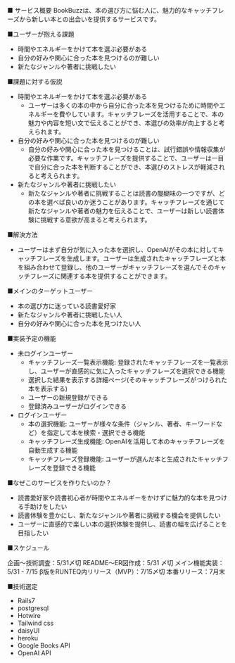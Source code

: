 ■ サービス概要
BookBuzzは、本の選び方に悩む人に、魅力的なキャッチフレーズから新しい本との出会いを提供するサービスです。

■ユーザーが抱える課題
- 時間やエネルギーをかけて本を選ぶ必要がある
- 自分の好みや関心に合った本を見つけるのが難しい
- 新たなジャンルや著者に挑戦したい


■課題に対する仮説
- 時間やエネルギーをかけて本を選ぶ必要がある
  - ユーザーは多くの本の中から自分に合った本を見つけるために時間やエネルギーを費やしています。キャッチフレーズを活用することで、本の魅力や内容を短い文で伝えることができ、本選びの効率が向上すると考えられます。
- 自分の好みや関心に合った本を見つけるのが難しい
  - 自分の好みや関心に合った本を見つけることは、試行錯誤や情報収集が必要な作業です。キャッチフレーズを提供することで、ユーザーは一目で自分に合った本を判断することができ、本選びのストレスが軽減されると考えられます。
- 新たなジャンルや著者に挑戦したい
  - 新たなジャンルや著者に挑戦することは読書の醍醐味の一つですが、どの本を選べば良いのか迷うことがあります。キャッチフレーズを通じて新たなジャンルや著者の魅力を伝えることで、ユーザーは新しい読書体験に挑戦する意欲が高まると考えられます。

■解決方法
- ユーザーはまず自分が気に入った本を選択し、OpenAIがその本に対してキャッチフレーズを生成します。ユーザーは生成されたキャッチフレーズと本を組み合わせて登録し、他のユーザーがキャッチフレーズを選んでそのキャッチフレーズに関連する本を提供することができます。

■メインのターゲットユーザー
- 本の選び方に迷っている読書愛好家
- 新たなジャンルや著者に挑戦したい人
- 自分の好みや関心に合った本を見つけたい人

■実装予定の機能
- 未ログインユーザー
    - キャッチフレーズ一覧表示機能: 登録されたキャッチフレーズを一覧表示し、ユーザーが直感的に気に入ったキャッチフレーズを選択できる機能
    - 選択した結果を表示する詳細ページ(そのキャッチフレーズがつけられた本を表示する)
    - ユーザーの新規登録ができる
    - 登録済みユーザーがログインできる
- ログインユーザー
    - 本の選択機能: ユーザーが様々な条件（ジャンル、著者、キーワードなど）を指定して本を検索・選択できる機能
    - キャッチフレーズ生成機能: OpenAIを活用して本のキャッチフレーズを自動生成する機能
    - キャッチフレーズ登録機能: ユーザーが選んだ本と生成されたキャッチフレーズを登録できる機能

■なぜこのサービスを作りたいのか？
- 読書愛好家や読書初心者が時間やエネルギーをかけずに魅力的な本を見つける手助けをしたい
- 読書体験を豊かにし、新たなジャンルや著者に挑戦する機会を提供したい
- ユーザーに直感的で楽しい本の選択体験を提供し、読書の幅を広げることを目指したい

■スケジュール

企画〜技術調査：5/31〆切
README〜ER図作成：5/31 〆切
メイン機能実装：5/31 - 7/15
β版をRUNTEQ内リリース（MVP）：7/15〆切
本番リリース：7月末

■技術選定
- Rails7
- postgresql
- Hotwire
- Tailwind css
- daisyUI
- heroku
- Google Books API
- OpenAI API
